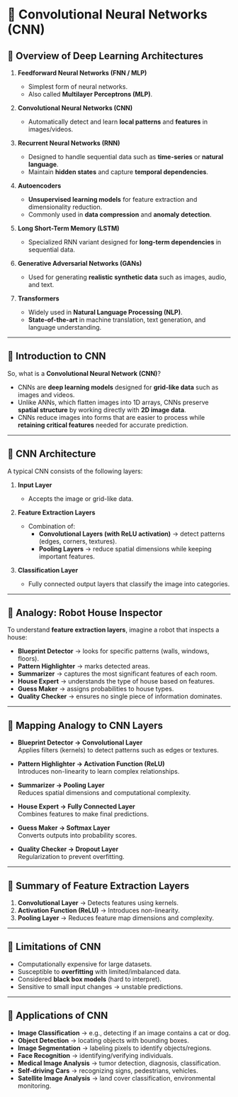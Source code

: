 # 📘 Convolutional Neural Networks (CNN)

## 🔹 Overview of Deep Learning Architectures

1. **Feedforward Neural Networks (FNN / MLP)**  
   - Simplest form of neural networks.  
   - Also called **Multilayer Perceptrons (MLP)**.  

2. **Convolutional Neural Networks (CNN)**  
   - Automatically detect and learn **local patterns** and **features** in images/videos.  

3. **Recurrent Neural Networks (RNN)**  
   - Designed to handle sequential data such as **time-series** or **natural language**.  
   - Maintain **hidden states** and capture **temporal dependencies**.  

4. **Autoencoders**  
   - **Unsupervised learning models** for feature extraction and dimensionality reduction.  
   - Commonly used in **data compression** and **anomaly detection**.  

5. **Long Short-Term Memory (LSTM)**  
   - Specialized RNN variant designed for **long-term dependencies** in sequential data.  

6. **Generative Adversarial Networks (GANs)**  
   - Used for generating **realistic synthetic data** such as images, audio, and text.  

7. **Transformers**  
   - Widely used in **Natural Language Processing (NLP)**.  
   - **State-of-the-art** in machine translation, text generation, and language understanding.  

---

## 🔹 Introduction to CNN

So, what is a **Convolutional Neural Network (CNN)**?  

- CNNs are **deep learning models** designed for **grid-like data** such as images and videos.  
- Unlike ANNs, which flatten images into 1D arrays, CNNs preserve **spatial structure** by working directly with **2D image data**.  
- CNNs reduce images into forms that are easier to process while **retaining critical features** needed for accurate prediction.  

---

## 🔹 CNN Architecture

A typical CNN consists of the following layers:  

1. **Input Layer**  
   - Accepts the image or grid-like data.  

2. **Feature Extraction Layers**  
   - Combination of:  
     - **Convolutional Layers (with ReLU activation)** → detect patterns (edges, corners, textures).  
     - **Pooling Layers** → reduce spatial dimensions while keeping important features.  

3. **Classification Layer**  
   - Fully connected output layers that classify the image into categories.  

---

## 🔹 Analogy: Robot House Inspector  

To understand **feature extraction layers**, imagine a robot that inspects a house:  

- **Blueprint Detector** → looks for specific patterns (walls, windows, floors).  
- **Pattern Highlighter** → marks detected areas.  
- **Summarizer** → captures the most significant features of each room.  
- **House Expert** → understands the type of house based on features.  
- **Guess Maker** → assigns probabilities to house types.  
- **Quality Checker** → ensures no single piece of information dominates.  

---

## 🔹 Mapping Analogy to CNN Layers

- **Blueprint Detector → Convolutional Layer**  
  Applies filters (kernels) to detect patterns such as edges or textures.  

- **Pattern Highlighter → Activation Function (ReLU)**  
  Introduces non-linearity to learn complex relationships.  

- **Summarizer → Pooling Layer**  
  Reduces spatial dimensions and computational complexity.  

- **House Expert → Fully Connected Layer**  
  Combines features to make final predictions.  

- **Guess Maker → Softmax Layer**  
  Converts outputs into probability scores.  

- **Quality Checker → Dropout Layer**  
  Regularization to prevent overfitting.  

---

## 🔹 Summary of Feature Extraction Layers

1. **Convolutional Layer** → Detects features using kernels.  
2. **Activation Function (ReLU)** → Introduces non-linearity.  
3. **Pooling Layer** → Reduces feature map dimensions and complexity.  

---

## 🔹 Limitations of CNN

- Computationally expensive for large datasets.  
- Susceptible to **overfitting** with limited/imbalanced data.  
- Considered **black box models** (hard to interpret).  
- Sensitive to small input changes → unstable predictions.  

---

## 🔹 Applications of CNN

- **Image Classification** → e.g., detecting if an image contains a cat or dog.  
- **Object Detection** → locating objects with bounding boxes.  
- **Image Segmentation** → labeling pixels to identify objects/regions.  
- **Face Recognition** → identifying/verifying individuals.  
- **Medical Image Analysis** → tumor detection, diagnosis, classification.  
- **Self-driving Cars** → recognizing signs, pedestrians, vehicles.  
- **Satellite Image Analysis** → land cover classification, environmental monitoring.  
